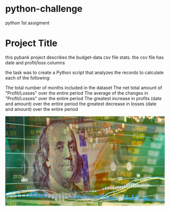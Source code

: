 # python-challenge
python 1st assigment 
# Project Title

this pybank project describes the budget-data csv file stats. 
the csv file has date and profit/loss columns

the task was to create a Python script that analyzes the records to calculate each of the following:

The total number of months included in the dataset
The net total amount of "Profit/Losses" over the entire period
The average of the changes in "Profit/Losses" over the entire period
The greatest increase in profits (date and amount) over the entire period
the greatest decrease in losses (date and amount) over the entire period

![agreatpybankimage](https://github.com/kameswari609/python-challenge/blob/master/revenue-per-lead.png)
